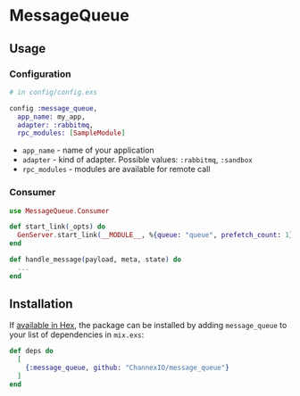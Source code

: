 # MessageQueue

## Usage

### Configuration

```elixir
# in config/config.exs

config :message_queue,
  app_name: my_app,
  adapter: :rabbitmq,
  rpc_modules: [SampleModule]
```

* `app_name` - name of your application
* `adapter` - kind of adapter. Possible values: `:rabbitmq`, `:sandbox`
* `rpc_modules` - modules are available for remote call

### Consumer

```elixir
use MessageQueue.Consumer

def start_link(_opts) do
  GenServer.start_link(__MODULE__, %{queue: "queue", prefetch_count: 1}, name: __MODULE__)
end

def handle_message(payload, meta, state) do
  ...
end
```

## Installation

If [available in Hex](https://hex.pm/docs/publish), the package can be installed
by adding `message_queue` to your list of dependencies in `mix.exs`:

```elixir
def deps do
  [
    {:message_queue, github: "ChannexIO/message_queue"}
  ]
end
```
